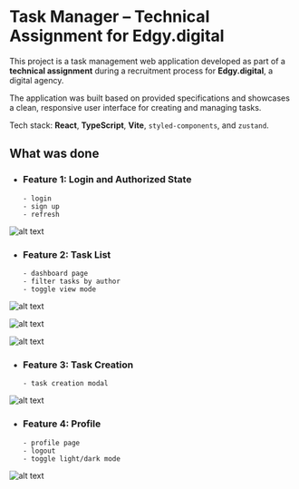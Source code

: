 # Task Manager – Technical Assignment for Edgy.digital

This project is a task management web application developed as part of a **technical assignment** during a recruitment process for **Edgy.digital**, a digital agency.


The application was built based on provided specifications and showcases a clean, responsive user interface for creating and managing tasks.

Tech stack: **React**, **TypeScript**, **Vite**, `styled-components`, and `zustand`.


## What was done

- ### Feature 1: Login and Authorized State
      - login
      - sign up
      - refresh

![alt text](image.png)      

- ### Feature 2: Task List
      - dashboard page
      - filter tasks by author    
      - toggle view mode

![alt text](image-1.png)

![alt text](image-5.png)

![alt text](image-6.png)

- ### Feature 3: Task Creation
      - task creation modal       

![alt text](image-2.png)
- ### Feature 4: Profile
      - profile page
      - logout
      - toggle light/dark mode

![alt text](image-4.png)

